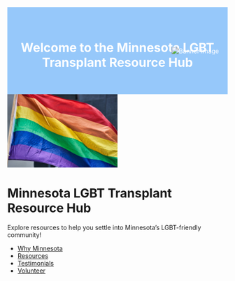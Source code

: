 <style>
/* Set the banner background color */
.banner {
    background-color: rgb(150, 200, 250); /* Replace with your RGB color code */
    height: 200px; /* Adjust the height as needed */
    position: relative; /* Allows absolute positioning for the image */
    display: flex;
    align-items: center; /* Centers content vertically */
    justify-content: center; /* Centers content horizontally */
    text-align: center;
    color: white; /* Adjust text color if needed */
}

/* Position the image inside the banner */
.banner img {
    position: absolute;
    right: 20px; /* Adjust position from the right */
    top: 50%; /* Centers vertically */
    transform: translateY(-50%); /* Centers vertically more accurately */
    max-height: 80%; /* Adjust image size relative to banner */
}
</style>

<div class="banner">
    <h1>Welcome to the Minnesota LGBT Transplant Resource Hub</h1>
    <img src="https://github.com/mnwelcome/mn-lgbt-transplants/raw/main/assets/Twin Cities Queer Transplants.png" alt="Banner Image">
</div>

<img src="pride-flag.jpg" alt="Pride Flag" width="50%" />

# Minnesota LGBT Transplant Resource Hub

Explore resources to help you settle into Minnesota’s LGBT-friendly community!

- [Why Minnesota](why.md)
- [Resources](resources.md)
- [Testimonials](testimonials.md)
- [Volunteer](volunteer.md)


